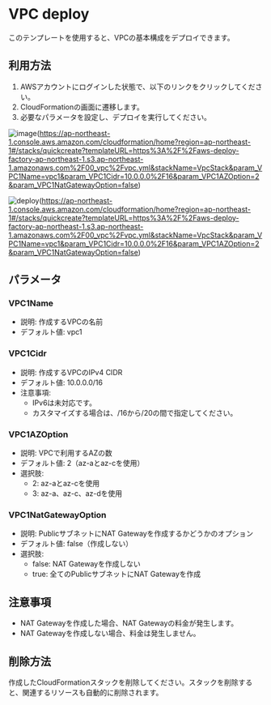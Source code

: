 # VPC deploy

このテンプレートを使用すると、VPCの基本構成をデプロイできます。

## 利用方法

1. AWSアカウントにログインした状態で、以下のリンクをクリックしてください。
2. CloudFormationの画面に遷移します。
3. 必要なパラメータを設定し、デプロイを実行してください。

![image](https://github.com/mirakuuu/aws-deploy-factory/assets/159740576/c2d15fc9-8371-479b-94b0-4e433118e12e)(https://ap-northeast-1.console.aws.amazon.com/cloudformation/home?region=ap-northeast-1#/stacks/quickcreate?templateURL=https%3A%2F%2Faws-deploy-factory-ap-northeast-1.s3.ap-northeast-1.amazonaws.com%2F00_vpc%2Fvpc.yml&stackName=VpcStack&param_VPC1Name=vpc1&param_VPC1Cidr=10.0.0.0%2F16&param_VPC1AZOption=2&param_VPC1NatGatewayOption=false)

![deploy](https://github.com/mirakuuu/aws-deploy-factory/assets/159740576/c2d15fc9-8371-479b-94b0-4e433118e12e)(https://ap-northeast-1.console.aws.amazon.com/cloudformation/home?region=ap-northeast-1#/stacks/quickcreate?templateURL=https%3A%2F%2Faws-deploy-factory-ap-northeast-1.s3.ap-northeast-1.amazonaws.com%2F00_vpc%2Fvpc.yml&stackName=VpcStack&param_VPC1Name=vpc1&param_VPC1Cidr=10.0.0.0%2F16&param_VPC1AZOption=2&param_VPC1NatGatewayOption=false)

## パラメータ

### VPC1Name

- 説明: 作成するVPCの名前
- デフォルト値: vpc1

### VPC1Cidr

- 説明: 作成するVPCのIPv4 CIDR
- デフォルト値: 10.0.0.0/16
- 注意事項:
  - IPv6は未対応です。
  - カスタマイズする場合は、/16から/20の間で指定してください。

### VPC1AZOption

- 説明: VPCで利用するAZの数
- デフォルト値: 2（az-aとaz-cを使用）
- 選択肢:
  - 2: az-aとaz-cを使用
  - 3: az-a、az-c、az-dを使用

### VPC1NatGatewayOption

- 説明: PublicサブネットにNAT Gatewayを作成するかどうかのオプション
- デフォルト値: false（作成しない）
- 選択肢:
  - false: NAT Gatewayを作成しない
  - true: 全てのPublicサブネットにNAT Gatewayを作成

## 注意事項

- NAT Gatewayを作成した場合、NAT Gatewayの料金が発生します。
- NAT Gatewayを作成しない場合、料金は発生しません。

## 削除方法

作成したCloudFormationスタックを削除してください。スタックを削除すると、関連するリソースも自動的に削除されます。
